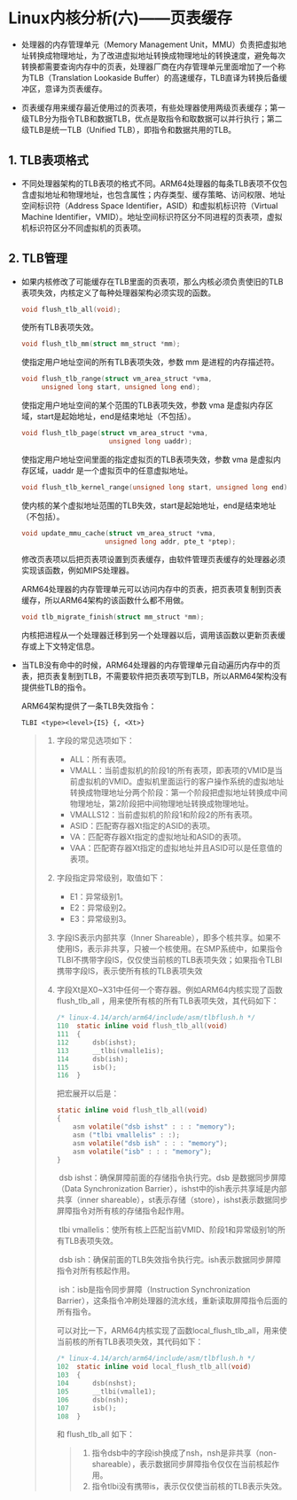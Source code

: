 # Linux内核分析(六)——页表缓存

- 处理器的内存管理单元（Memory Management Unit，MMU）负责把虚拟地址转换成物理地址，为了改进虚拟地址转换成物理地址的转换速度，避免每次转换都需要查询内存中的页表，处理器厂商在内存管理单元里面增加了一个称为TLB（Translation Lookaside Buffer）的高速缓存，TLB直译为转换后备缓冲区，意译为页表缓存。

- 页表缓存用来缓存最近使用过的页表项，有些处理器使用两级页表缓存；第一级TLB分为指令TLB和数据TLB，优点是取指令和取数据可以并行执行；第二级TLB是统一TLB（Unified TLB），即指令和数据共用的TLB。

  

## 1.  TLB表项格式

- 不同处理器架构的TLB表项的格式不同。ARM64处理器的每条TLB表项不仅包含虚拟地址和物理地址，也包含属性；内存类型、缓存策略、访问权限、地址空间标识符（Address Space Identifier，ASID）和虚拟机标识符（Virtual Machine Identifier，VMID）。地址空间标识符区分不同进程的页表项，虚拟机标识符区分不同虚拟机的页表项。

  

## 2. TLB管理

- 如果内核修改了可能缓存在TLB里面的页表项，那么内核必须负责使旧的TLB表项失效，内核定义了每种处理器架构必须实现的函数。

  ```c
  void flush_tlb_all(void);
  ```

  使所有TLB表项失效。

  ```c
  void flush_tlb_mm(struct mm_struct *mm);
  ```

  使指定用户地址空间的所有TLB表项失效，参数 mm 是进程的内存描述符。

  ```c
  void flush_tlb_range(struct vm_area_struct *vma,
       unsigned long start, unsigned long end);
  ```

  使指定用户地址空间的某个范围的TLB表项失效，参数 vma 是虚拟内存区域，start是起始地址，end是结束地址（不包括）。

  ```c
  void flush_tlb_page(struct vm_area_struct *vma,
     				    unsigned long uaddr);
  ```

  使指定用户地址空间里面的指定虚拟页的TLB表项失效，参数 vma 是虚拟内存区域，uaddr 是一个虚拟页中的任意虚拟地址。

  ```c
  void flush_tlb_kernel_range(unsigned long start, unsigned long end);
  ```

  使内核的某个虚拟地址范围的TLB失效，start是起始地址，end是结束地址（不包括）。

  ```c
  void update_mmu_cache(struct vm_area_struct *vma,
    				   unsigned long addr, pte_t *ptep);
  ```

  修改页表项以后把页表项设置到页表缓存，由软件管理页表缓存的处理器必须实现该函数，例如MIPS处理器。

  ARM64处理器的内存管理单元可以访问内存中的页表，把页表项复制到页表缓存，所以ARM64架构的该函数什么都不用做。

  ```c
  void tlb_migrate_finish(struct mm_struct *mm);
  ```

  内核把进程从一个处理器迁移到另一个处理器以后，调用该函数以更新页表缓存或上下文特定信息。

- 当TLB没有命中的时候，ARM64处理器的内存管理单元自动遍历内存中的页表，把页表复制到TLB，不需要软件把页表项写到TLB，所以ARM64架构没有提供些TLB的指令。 

  ARM64架构提供了一条TLB失效指令：

  ```
  TLBI <type><level>{IS} {, <Xt>}
  ```

  > 1. 字段<type>的常见选项如下：
  >    - ALL：所有表项。
  >    - VMALL：当前虚拟机的阶段1的所有表项，即表项的VMID是当前虚拟机的VMID。虚拟机里面运行的客户操作系统的虚拟地址转换成物理地址分两个阶段：第一个阶段把虚拟地址转换成中间物理地址，第2阶段把中间物理地址转换成物理地址。
  >    - VMALLS12：当前虚拟机的阶段1和阶段2的所有表项。
  >    - ASID：匹配寄存器Xt指定的ASID的表项。
  >    - VA：匹配寄存器Xt指定的虚拟地址和ASID的表项。
  >    - VAA：匹配寄存器Xt指定的虚拟地址并且ASID可以是任意值的表项。
  > 2. 字段<level>指定异常级别，取值如下：
  >    - E1：异常级别1。
  >    - E2：异常级别2。
  >    - E3：异常级别3。
  >
  > 3. 字段IS表示内部共享（Inner Shareable），即多个核共享。如果不使用IS，表示非共享，只被一个核使用。在SMP系统中，如果指令TLBI不携带字段IS，仅仅使当前核的TLB表项失效；如果指令TLBI携带字段IS，表示使所有核的TLB表项失效
  >
  > 4. 字段Xt是X0~X31中任何一个寄存器。例如ARM64内核实现了函数 flush_tlb_all ，用来使所有核的所有TLB表项失效，其代码如下：
  >
  >    ```c
  >    /* linux-4.14/arch/arm64/include/asm/tlbflush.h */
  >    110  static inline void flush_tlb_all(void)
  >    111  {
  >    112  	dsb(ishst);
  >    113  	__tlbi(vmalle1is);
  >    114  	dsb(ish);
  >    115  	isb();
  >    116  }
  >    ```
  >
  >    把宏展开以后是：
  >
  >    ```c
  >    static inline void flush_tlb_all(void)
  >    {
  >        asm volatile("dsb ishst" : : : "memory");
  >        asm ("tlbi vmallelis" : :);
  >        asm volatile("dsb ish" : : : "memory");
  >        asm volatile("isb" : : : "memory");
  >    }
  >    ```
  >
  >    ​        dsb ishst：确保屏障前面的存储指令执行完。dsb 是数据同步屏障（Data Synchronization Barrier），ishst中的ish表示共享域是内部共享（inner shareable），st表示存储（store），ishst表示数据同步屏障指令对所有核的存储指令起作用。
  >
  >    ​        tlbi vmallelis：使所有核上匹配当前VMID、阶段1和异常级别1的所有TLB表项失效。
  >
  >    ​         dsb ish：确保前面的TLB失效指令执行完。ish表示数据同步屏障指令对所有核起作用。
  >
  >    ​          ish：isb是指令同步屏障（Instruction Synchronization Barrier），这条指令冲刷处理器的流水线，重新读取屏障指令后面的所有指令。
  >
  >    ​         可以对比一下，ARM64内核实现了函数local_flush_tlb_all，用来使当前核的所有TLB表项失效，其代码如下：
  >
  >    ```c
  >    /* linux-4.14/arch/arm64/include/asm/tlbflush.h */
  >    102  static inline void local_flush_tlb_all(void)
  >    103  {
  >    104  	dsb(nshst);
  >    105  	__tlbi(vmalle1);
  >    106  	dsb(nsh);
  >    107  	isb();
  >    108  }
  >    ```
  >
  >    和 flush_tlb_all 如下：
  >
  >    > 1. 指令dsb中的字段ish换成了nsh，nsh是非共享（non-shareable），表示数据同步屏障指令仅仅在当前核起作用。
  >    > 2. 指令tlbi没有携带is，表示仅仅使当前核的TLB表示失效。
  >
  >    